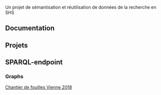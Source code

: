 
Un projet de sémantisation et réutilisation de données de la recherche en SHS

## Documentation


## Projets


## SPARQL-endpoint

### Graphs

<a href="sparql_endpoint/graphs/vienne-2018.html">Chantier de fouilles Vienne 2018</a>
